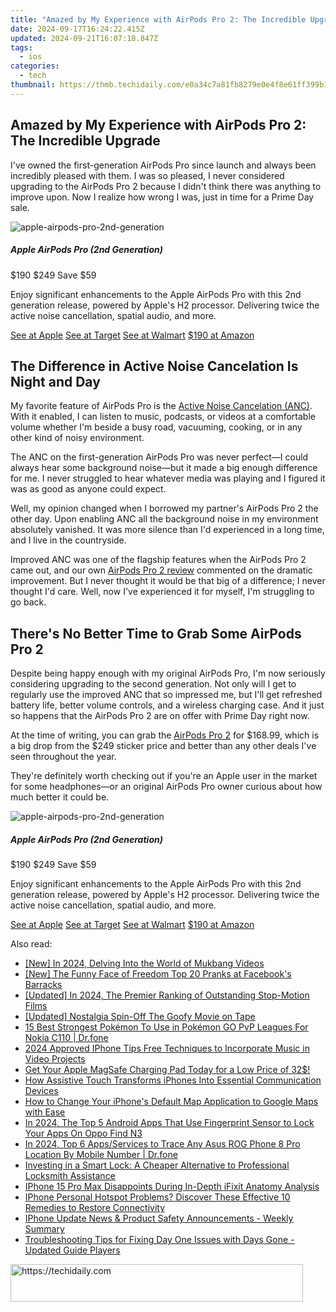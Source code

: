 ```yaml
---
title: "Amazed by My Experience with AirPods Pro 2: The Incredible Upgrade"
date: 2024-09-17T16:24:22.415Z
updated: 2024-09-21T16:07:18.847Z
tags:
  - ios
categories:
  - tech
thumbnail: https://thmb.techidaily.com/e0a34c7a81fb8279e0e4f8e61ff399b11932a0b059873f4809f00d7b660fc375.jpg
---
```


## Amazed by My Experience with AirPods Pro 2: The Incredible Upgrade

I've owned the first-generation AirPods Pro since launch and always been incredibly pleased with them. I was so pleased, I never considered upgrading to the AirPods Pro 2 because I didn't think there was anything to improve upon. Now I realize how wrong I was, just in time for a Prime Day sale.

![apple-airpods-pro-2nd-generation](https://static1.howtogeekimages.com/wordpress/wp-content/uploads/2023/09/apple-airpods-pro-2nd-generation.png) 

#####  Apple AirPods Pro (2nd Generation) 

$190 $249 Save $59 

Enjoy significant enhancements to the Apple AirPods Pro with this 2nd generation release, powered by Apple's H2 processor. Delivering twice the active noise cancellation, spatial audio, and more. 

[See at Apple](https://www.apple.com/shop/product/MTJV3AM/A/airpods-pro) [See at Target](https://shop-links.co/link/?exclusive=1&publisher_slug=itechdaily19598&url=https%3A%2F%2Fwww.target.com%2Fp%2Fairpods-pro-2nd-generation-with-magsafe-case-usb-c%2F-%2FA-85978622) [See at Walmart](https://www.walmart.com/ip/AirPods-Pro-2nd-generation-with-MagSafe-Case-USB-C/5689919121) [$190 at Amazon](https://amazon.com/dp/B0D1XD1ZV3?tag=htgprimedaysite-20) 

##  The Difference in Active Noise Cancelation Is Night and Day

 My favorite feature of AirPods Pro is the [Active Noise Cancelation (ANC)](https://facebook-clips.techidaily.com/updated-step-by-step-sharing-twitch-on-your-fb-page-for-2024/). With it enabled, I can listen to music, podcasts, or videos at a comfortable volume whether I'm beside a busy road, vacuuming, cooking, or in any other kind of noisy environment.

 The ANC on the first-generation AirPods Pro was never perfect—I could always hear some background noise—but it made a big enough difference for me. I never struggled to hear whatever media was playing and I figured it was as good as anyone could expect.

 Well, my opinion changed when I borrowed my partner's AirPods Pro 2 the other day. Upon enabling ANC all the background noise in my environment absolutely vanished. It was more silence than I'd experienced in a long time, and I live in the countryside.

 Improved ANC was one of the flagship features when the AirPods Pro 2 came out, and our own [AirPods Pro 2 review](https://android-unlock.techidaily.com/in-2024-how-to-show-wi-fi-password-on-vivo-v27-pro-by-drfone-android/) commented on the dramatic improvement. But I never thought it would be that big of a difference; I never thought I'd care. Well, now I've experienced it for myself, I'm struggling to go back.

##  There's No Better Time to Grab Some AirPods Pro 2

 Despite being happy enough with my original AirPods Pro, I'm now seriously considering upgrading to the second generation. Not only will I get to regularly use the improved ANC that so impressed me, but I'll get refreshed battery life, better volume controls, and a wireless charging case. And it just so happens that the AirPods Pro 2 are on offer with Prime Day right now.

 At the time of writing, you can grab the [AirPods Pro 2](https://amazon.com/dp/B0D1XD1ZV3?tag=htgprimedaysite-20) for $168.99, which is a big drop from the $249 sticker price and better than any other deals I've seen throughout the year.

 They're definitely worth checking out if you're an Apple user in the market for some headphones—or an original AirPods Pro owner curious about how much better it could be.

![apple-airpods-pro-2nd-generation](https://static1.howtogeekimages.com/wordpress/wp-content/uploads/2023/09/apple-airpods-pro-2nd-generation.png) 

#####  Apple AirPods Pro (2nd Generation) 

$190 $249 Save $59 

Enjoy significant enhancements to the Apple AirPods Pro with this 2nd generation release, powered by Apple's H2 processor. Delivering twice the active noise cancellation, spatial audio, and more. 

[See at Apple](https://www.apple.com/shop/product/MTJV3AM/A/airpods-pro) [See at Target](https://shop-links.co/link/?exclusive=1&publisher_slug=itechdaily19598&url=https%3A%2F%2Fwww.target.com%2Fp%2Fairpods-pro-2nd-generation-with-magsafe-case-usb-c%2F-%2FA-85978622) [See at Walmart](https://www.walmart.com/ip/AirPods-Pro-2nd-generation-with-MagSafe-Case-USB-C/5689919121) [$190 at Amazon](https://amazon.com/dp/B0D1XD1ZV3?tag=htgprimedaysite-20)

<ins class="adsbygoogle"
     style="display:block"
     data-ad-format="autorelaxed"
     data-ad-client="ca-pub-7571918770474297"
     data-ad-slot="1223367746"></ins>

<ins class="adsbygoogle"
     style="display:block"
     data-ad-client="ca-pub-7571918770474297"
     data-ad-slot="8358498916"
     data-ad-format="auto"
     data-full-width-responsive="true"></ins>

<span class="atpl-alsoreadstyle">Also read:</span>
<div><ul>
<li><a href="https://youtube-data.techidaily.com/n-2024-delving-into-the-world-of-mukbang-videos/"><u>[New] In 2024, Delving Into the World of Mukbang Videos</u></a></li>
<li><a href="https://facebook-video-files.techidaily.com/new-the-funny-face-of-freedom-top-20-pranks-at-facebooks-barracks/"><u>[New] The Funny Face of Freedom Top 20 Pranks at Facebook's Barracks</u></a></li>
<li><a href="https://fox-links.techidaily.com/updated-in-2024-the-premier-ranking-of-outstanding-stop-motion-films/"><u>[Updated] In 2024, The Premier Ranking of Outstanding Stop-Motion Films</u></a></li>
<li><a href="https://fox-cloud.techidaily.com/updated-nostalgia-spin-off-the-goofy-movie-on-tape/"><u>[Updated] Nostalgia Spin-Off The Goofy Movie on Tape</u></a></li>
<li><a href="https://android-pokemon-go.techidaily.com/15-best-strongest-pokemon-to-use-in-pokemon-go-pvp-leagues-for-nokia-c110-drfone-by-drfone-virtual-android/"><u>15 Best Strongest Pokémon To Use in Pokémon GO PvP Leagues For Nokia C110 | Dr.fone</u></a></li>
<li><a href="https://article-helps.techidaily.com/2024-approved-iphone-tips-free-techniques-to-incorporate-music-in-video-projects/"><u>2024 Approved IPhone Tips Free Techniques to Incorporate Music in Video Projects</u></a></li>
<li><a href="https://os-tips.techidaily.com/get-your-apple-magsafe-charging-pad-today-for-a-low-price-of-32/"><u>Get Your Apple MagSafe Charging Pad Today for a Low Price of 32$!</u></a></li>
<li><a href="https://os-tips.techidaily.com/how-assistive-touch-transforms-iphones-into-essential-communication-devices/"><u>How Assistive Touch Transforms iPhones Into Essential Communication Devices</u></a></li>
<li><a href="https://os-tips.techidaily.com/how-to-change-your-iphones-default-map-application-to-google-maps-with-ease/"><u>How to Change Your iPhone's Default Map Application to Google Maps with Ease</u></a></li>
<li><a href="https://android-unlock.techidaily.com/in-2024-the-top-5-android-apps-that-use-fingerprint-sensor-to-lock-your-apps-on-oppo-find-n3-by-drfone-android/"><u>In 2024, The Top 5 Android Apps That Use Fingerprint Sensor to Lock Your Apps On Oppo Find N3</u></a></li>
<li><a href="https://android-location-track.techidaily.com/in-2024-top-6-appsservices-to-trace-any-asus-rog-phone-8-pro-location-by-mobile-number-drfone-by-drfone-virtual-android/"><u>In 2024, Top 6 Apps/Services to Trace Any Asus ROG Phone 8 Pro Location By Mobile Number | Dr.fone</u></a></li>
<li><a href="https://os-tips.techidaily.com/investing-in-a-smart-lock-a-cheaper-alternative-to-professional-locksmith-assistance/"><u>Investing in a Smart Lock: A Cheaper Alternative to Professional Locksmith Assistance</u></a></li>
<li><a href="https://os-tips.techidaily.com/iphone-15-pro-max-disappoints-during-in-depth-ifixit-anatomy-analysis/"><u>IPhone 15 Pro Max Disappoints During In-Depth iFixit Anatomy Analysis</u></a></li>
<li><a href="https://os-tips.techidaily.com/iphone-personal-hotspot-problems-discover-these-effective-10-remedies-to-restore-connectivity/"><u>IPhone Personal Hotspot Problems? Discover These Effective 10 Remedies to Restore Connectivity</u></a></li>
<li><a href="https://os-tips.techidaily.com/iphone-update-news-and-product-safety-announcements-weekly-summary/"><u>IPhone Update News & Product Safety Announcements - Weekly Summary</u></a></li>
<li><a href="https://win-solutions.techidaily.com/troubleshooting-tips-for-fixing-day-one-issues-with-days-gone-updated-guide-players/"><u>Troubleshooting Tips for Fixing Day One Issues with Days Gone - Updated Guide Players</u></a></li>
</ul></div>

<!-- affiliate ads begin -->
<a href="https://bluettius.sjv.io/c/5597632/2139114/17108" target="_top" id="2139114">
  <img src="//a.impactradius-go.com/display-ad/17108-2139114" border="0" alt="https://techidaily.com" width="468" height="60"/>
</a>
<img height="0" width="0" src="https://bluettius.sjv.io/i/5597632/2139114/17108" style="position:absolute;visibility:hidden;" border="0" />
<!-- affiliate ads end -->

